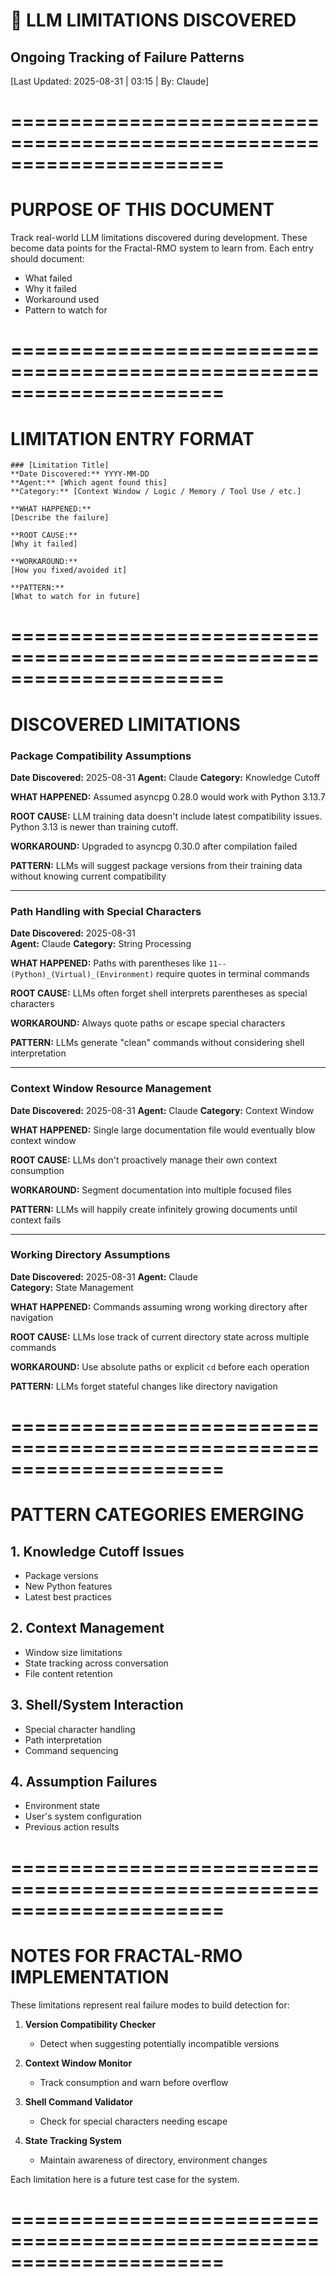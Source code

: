 # 🔴 LLM LIMITATIONS DISCOVERED
## Ongoing Tracking of Failure Patterns

[Last Updated: 2025-08-31 | 03:15 | By: Claude]

======================================================================
======================================================================


# PURPOSE OF THIS DOCUMENT

Track real-world LLM limitations discovered during development. These become data points for the Fractal-RMO system to learn from. Each entry should document:
- What failed
- Why it failed  
- Workaround used
- Pattern to watch for


======================================================================
======================================================================








# LIMITATION ENTRY FORMAT

```
### [Limitation Title]
**Date Discovered:** YYYY-MM-DD
**Agent:** [Which agent found this]
**Category:** [Context Window / Logic / Memory / Tool Use / etc.]

**WHAT HAPPENED:**
[Describe the failure]

**ROOT CAUSE:**
[Why it failed]

**WORKAROUND:**
[How you fixed/avoided it]

**PATTERN:**
[What to watch for in future]
```


======================================================================
======================================================================








# DISCOVERED LIMITATIONS

### Package Compatibility Assumptions
**Date Discovered:** 2025-08-31
**Agent:** Claude
**Category:** Knowledge Cutoff

**WHAT HAPPENED:**
Assumed asyncpg 0.28.0 would work with Python 3.13.7

**ROOT CAUSE:**
LLM training data doesn't include latest compatibility issues. Python 3.13 is newer than training cutoff.

**WORKAROUND:**
Upgraded to asyncpg 0.30.0 after compilation failed

**PATTERN:**
LLMs will suggest package versions from their training data without knowing current compatibility


----------------------------------------------------------------------


### Path Handling with Special Characters
**Date Discovered:** 2025-08-31  
**Agent:** Claude
**Category:** String Processing

**WHAT HAPPENED:**
Paths with parentheses like `11--(Python)_(Virtual)_(Environment)` require quotes in terminal commands

**ROOT CAUSE:**
LLMs often forget shell interprets parentheses as special characters

**WORKAROUND:**
Always quote paths or escape special characters

**PATTERN:**
LLMs generate "clean" commands without considering shell interpretation


----------------------------------------------------------------------


### Context Window Resource Management
**Date Discovered:** 2025-08-31
**Agent:** Claude
**Category:** Context Window

**WHAT HAPPENED:**
Single large documentation file would eventually blow context window

**ROOT CAUSE:**
LLMs don't proactively manage their own context consumption

**WORKAROUND:**
Segment documentation into multiple focused files

**PATTERN:**
LLMs will happily create infinitely growing documents until context fails


----------------------------------------------------------------------


### Working Directory Assumptions
**Date Discovered:** 2025-08-31
**Agent:** Claude  
**Category:** State Management

**WHAT HAPPENED:**
Commands assuming wrong working directory after navigation

**ROOT CAUSE:**
LLMs lose track of current directory state across multiple commands

**WORKAROUND:**
Use absolute paths or explicit `cd` before each operation

**PATTERN:**
LLMs forget stateful changes like directory navigation


======================================================================
======================================================================








# PATTERN CATEGORIES EMERGING

## 1. Knowledge Cutoff Issues
- Package versions
- New Python features
- Latest best practices

## 2. Context Management
- Window size limitations
- State tracking across conversation
- File content retention

## 3. Shell/System Interaction  
- Special character handling
- Path interpretation
- Command sequencing

## 4. Assumption Failures
- Environment state
- User's system configuration
- Previous action results


======================================================================
======================================================================








# NOTES FOR FRACTAL-RMO IMPLEMENTATION

These limitations represent real failure modes to build detection for:

1. **Version Compatibility Checker**
   - Detect when suggesting potentially incompatible versions

2. **Context Window Monitor**
   - Track consumption and warn before overflow

3. **Shell Command Validator**
   - Check for special characters needing escape

4. **State Tracking System**
   - Maintain awareness of directory, environment changes

Each limitation here is a future test case for the system.


======================================================================
======================================================================
